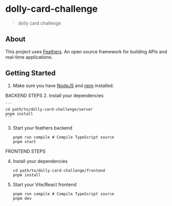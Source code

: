 # dolly-card-challenge

> dolly card challenge

## About

This project uses [Feathers](http://feathersjs.com). An open source framework for building APIs and real-time applications.

## Getting Started

1. Make sure you have [NodeJS](https://nodejs.org/) and [npm](https://www.npmjs.com/) installed.


BACKEND STEPS
2. Install your dependencies

    ```
    cd path/to/dolly-card-challenge/server
    pnpm install
    ```

3. Start your feathers backend

    ```
    pnpm run compile # Compile TypeScript source
    pnpm start
    ```


FRONTEND STEPS

4. Install your dependencies

    ```
    cd path/to/dolly-card-challenge/frontend
    pnpm install
    ```

3. Start your Vite/React frontend
    ```
    pnpm run compile # Compile TypeScript source
    pnpm dev
    ```


